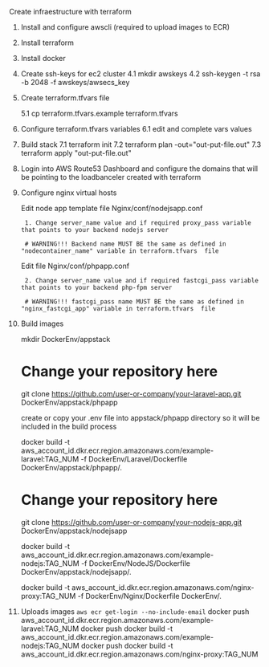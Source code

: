 Create infraestructure with terraform

1. Install and configure awscli (required to upload images to ECR)
2. Install terraform
3. Install docker
4. Create ssh-keys for ec2 cluster
    4.1 mkdir awskeys
    4.2 ssh-keygen -t rsa -b 2048 -f awskeys/awsecs_key

5. Create terraform.tfvars file

    5.1 cp terraform.tfvars.example terraform.tfvars

6. Configure terraform.tfvars variables
    6.1 edit and complete vars values

7. Build stack
    7.1 terraform init
    7.2 terraform plan -out="out-put-file.out"
    7.3 terraform apply "out-put-file.out"

8. Login into AWS Route53 Dashboard and configure the domains that will be pointing to the loadbanceler created with terraform

9. Configure nginx virtual hosts

    Edit node app template file Nginx/conf/nodejsapp.conf

        1. Change server_name value and if required proxy_pass variable that points to your backend nodejs server

        # WARNING!!! Backend name MUST BE the same as defined in "nodecontainer_name" variable in terraform.tfvars  file
    
    Edit file Nginx/conf/phpapp.conf

        2. Change server_name value and if required fastcgi_pass variable that points to your backend php-fpm server

        # WARNING!!! fastcgi_pass name MUST BE the same as defined in "nginx_fastcgi_app" variable in terraform.tfvars  file

10. Build images

    mkdir DockerEnv/appstack

    # Change your repository here
    git clone https://github.com/user-or-company/your-laravel-app.git DockerEnv/appstack/phpapp

    create or copy your .env file into appstack/phpapp directory so it will be included in the build process

    docker build -t aws_account_id.dkr.ecr.region.amazonaws.com/example-laravel:TAG_NUM -f DockerEnv/Laravel/Dockerfile DockerEnv/appstack/phpapp/.

    # Change your repository here
    git clone https://github.com/user-or-company/your-nodejs-app.git DockerEnv/appstack/nodejsapp

    docker build -t aws_account_id.dkr.ecr.region.amazonaws.com/example-nodejs:TAG_NUM -f DockerEnv/NodeJS/Dockerfile DockerEnv/appstack/nodejsapp/.

    docker build -t aws_account_id.dkr.ecr.region.amazonaws.com/nginx-proxy:TAG_NUM -f DockerEnv/Nginx/Dockerfile DockerEnv/.

11. Uploads images
    `aws ecr get-login --no-include-email`
    docker push aws_account_id.dkr.ecr.region.amazonaws.com/example-laravel:TAG_NUM
    docker push docker build -t aws_account_id.dkr.ecr.region.amazonaws.com/example-nodejs:TAG_NUM
    docker push docker build -t aws_account_id.dkr.ecr.region.amazonaws.com/nginx-proxy:TAG_NUM